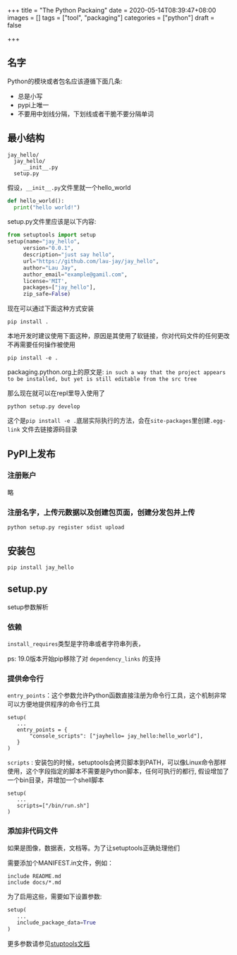 +++
title = "The Python Packaing"
date = 2020-05-14T08:39:47+08:00
images = []
tags = ["tool", "packaging"]
categories = ["python"]
draft = false

+++

## 名字

Python的模块或者包名应该遵循下面几条:

* 总是小写
* pypi上唯一
* 不要用中划线分隔，下划线或者干脆不要分隔单词

## 最小结构

```
jay_hello/
  jay_hello/
     __init__.py
  setup.py
```

假设，`__init__.py`文件里就一个hello_world

```python
def hello_world():
  print("hello world!")
```



setup.py文件里应该是以下内容:

```python
from setuptools import setup
setup(name="jay_hello",
     version="0.0.1",
     description="just say hello",
     url="https://github.com/lau-jay/jay_hello",
     author="Lau Jay",
     author_email="example@gamil.com",
     license='MIT',
     packages=["jay_hello"],
     zip_safe=False)
```

现在可以通过下面这种方式安装

```shell
pip install . 
```

本地开发时建议使用下面这种，原因是其使用了软链接，你对代码文件的任何更改不再需要任何操作被使用

```shell
pip install -e .
```

packaging.python.org上的原文是: `in such a way that the project appears to be installed, but yet is still editable from the src tree`

那么现在就可以在repl里导入使用了

```shell
python setup.py develop 
```

这个是`pip install -e .`底层实际执行的方法，会在`site-packages`里创建`.egg-link` 文件去链接源码目录

## PyPI上发布

### 注册账户

略

### 注册名字，上传元数据以及创建包页面，创建分发包并上传

```shell
python setup.py register sdist upload
```

## 安装包

```shell
pip install jay_hello
```



## setup.py

setup参数解析

### 依赖

`install_requires`类型是字符串或者字符串列表，

ps: 19.0版本开始pip移除了对 `dependency_links` 的支持

### 提供命令行

`entry_points`：这个参数允许Python函数直接注册为命令行工具，这个机制非常可以方便地提供程序的命令行工具

```ptyhon
setup(
   ...
   entry_points = {
       "console_scripts": ["jayhello= jay_hello:hello_world"],
   }
)
```



`scripts` : 安装包的时候，setuptools会拷贝脚本到PATH，可以像Linux命令那样使用，这个字段指定的脚本不需要是Python脚本，任何可执行的都行, 假设增加了一个bin目录，并增加一个shell脚本

```
setup(
   ...
   scripts=["/bin/run.sh"]
)
```

### 添加非代码文件

如果是图像，数据表，文档等。为了让setuptools正确处理他们

需要添加个MANIFEST.in文件，例如：

```
include README.md
include docs/*.md
```

为了启用这些，需要如下设置参数:

```python
setup(
   ...
   include_package_data=True
)
```

更多参数请参见[stuptools文档](setuptools.readthedocs.io/en/latest/setuptools.html)

